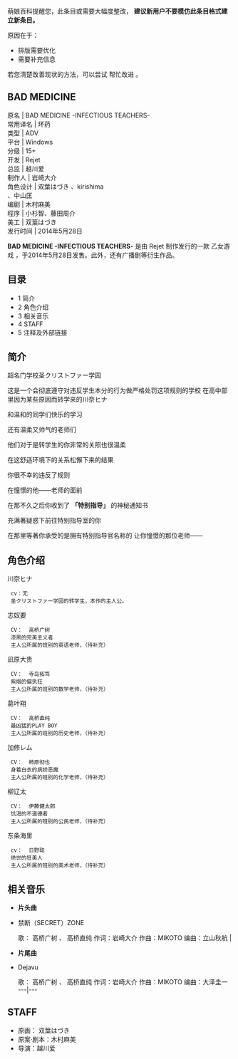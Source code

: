 萌娘百科提醒您，此条目或需要大幅度整改， **建议新用户不要模仿此条目格式建立新条目。**

原因在于：  

  * 排版需要优化 
  * 需要补充信息 

若您清楚改善现状的方法，可以尝试  帮忙改进  。

BAD MEDICINE  
---  
原名  |  BAD MEDICINE -INFECTIOUS TEACHERS-   
常用译名  |  坏药   
类型  |  ADV   
平台  |  Windows   
分级  |  15+   
开发  |  Rejet   
总监  |  越川爱   
制作人  |  岩崎大介   
角色设计  |  双葉はづき  、kirishima   
、中山匡  
编剧  |  木村麻美   
程序  |  小杉智、藤田周介   
美工  |  双葉はづき   
发行时间  |  2014年5月28日   
  
**BAD MEDICINE -INFECTIOUS TEACHERS-** 是由  Rejet  制作发行的一款  乙女游戏
，于2014年5月28日发售。此外，还有广播剧等衍生作品。

##  目录

  * 1  简介 
  * 2  角色介绍 
  * 3  相关音乐 
  * 4  STAFF 
  * 5  注释及外部链接 

##  简介

超名门学校圣クリストファー学园

这是一个会彻底遵守对违反学生本分的行为做严格处罚这项规则的学校 在高中部里因为某些原因而转学来的川奈ヒナ

和温和的同学们快乐的学习

还有温柔又帅气的老师们

他们对于是转学生的你非常的关照也很温柔

在这舒适环境下的关系松懈下来的结果

你很不幸的违反了规则

在憧憬的他——老师的面前

在那不久之后你收到了 **「特别指导」** 的神秘通知书

充满著疑惑下前往特别指导室的你

在那里等著你承受的是拥有特别指导官名称的 让你憧憬的那位老师——

##  角色介绍

川奈ヒナ

     cv：无 
     圣クリストファー学园的转学生，本作的主人公。 

志奴要

     CV：  高桥广树 
     漆黑的完美主义者 
     主人公所属的班别的英语老师，（待补充） 

凪原大贵

     CV：  寺岛拓笃 
     紫烟的偏执狂 
     主人公所属的班别的数学老师，（待补充） 

葛叶翔

     CV：  高桥直纯 
     最凶猛的PLAY BOY 
     主人公所属的班别的历史老师，（待补充） 

加修レム

     CV：  柿原彻也 
     身着白衣的病娇恶魔 
     主人公所属的班别的化学老师，（待补充） 

柳辽太

     CV：  伊藤健太郎 
     饥渴的不道德者 
     主人公所属的班别的公民老师，（待补充） 

东条海里

     cv：  日野聪 
     绝世的狂美人 
     主人公所属的班别的美术老师，（待补充） 

##  相关音乐

  * **片头曲**
  * 禁断（SECRET）ZONE 

     歌：  高桥广树  、  高桥直纯 
     作词：岩崎大介 
     作曲：MIKOTO 
     编曲：立山秋航 
|

  * **片尾曲**
  * Dejavu 

     歌：  高桥广树  、  高桥直纯 
     作词：岩崎大介 
     作曲：MIKOTO 
     编曲：大泽圭一   
---|---  
  
##  STAFF

  * 原画：  双葉はづき 
  * 原案·剧本：木村麻美 
  * 导演：越川爱 